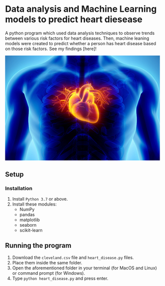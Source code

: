 # Data analysis and Machine Learning models to predict heart diesease

A python program which used data analysis techniques to observe trends between various risk factors for heart diseases. Then, machine leaning models were created to predict whether a person has heart disease based on those risk factors. See my findings [here]!


<img src="heart_illustration.jpg" width="750">

## Setup

### Installation

1. Install ```Python 3.7``` or above.
2. Install these modules:
    - NumPy
    - pandas
    - matplotlib
    - seaborn
    - scikit-learn


## Running the program

1. Download the ```cleveland.csv``` file and ```heart_disease.py``` files.
2. Place them inside the same folder.
3. Open the aforementioned folder in your terminal (for MacOS and Linux) or command prompt (for Windows).
4. Type ```python heart_disease.py``` and press enter.

